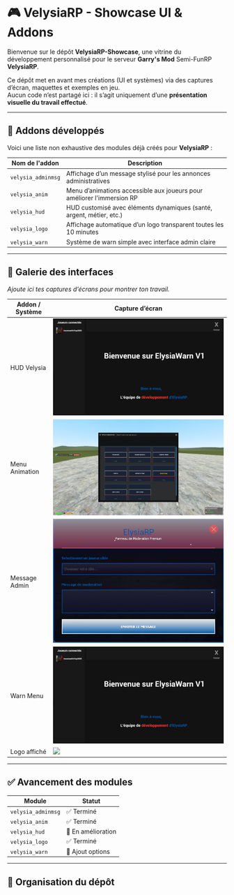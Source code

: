 # 🎮 VelysiaRP - Showcase UI & Addons

Bienvenue sur le dépôt **VelysiaRP-Showcase**, une vitrine du développement personnalisé pour le serveur **Garry's Mod** Semi-FunRP **VelysiaRP**.

Ce dépôt met en avant mes créations (UI et systèmes) via des captures d’écran, maquettes et exemples en jeu.  
Aucun code n’est partagé ici : il s’agit uniquement d’une **présentation visuelle du travail effectué**.

---

## 🧩 Addons développés

Voici une liste non exhaustive des modules déjà créés pour **VelysiaRP** :

| Nom de l'addon        | Description |
|-----------------------|-------------|
| `velysia_adminmsg`    | Affichage d’un message stylisé pour les annonces administratives |
| `velysia_anim`        | Menu d’animations accessible aux joueurs pour améliorer l'immersion RP |
| `velysia_hud`         | HUD customisé avec éléments dynamiques (santé, argent, métier, etc.) |
| `velysia_logo`        | Affichage automatique d’un logo transparent toutes les 10 minutes |
| `velysia_warn`        | Système de warn simple avec interface admin claire |

---

## 📸 Galerie des interfaces

*Ajoute ici tes captures d’écrans pour montrer ton travail.*

| Addon / Système     | Capture d’écran |
|---------------------|------------------|
| HUD Velysia         | ![](veylsia_warn.png) |
| Menu Animation      | ![](Anim.png) |
| Message Admin       | ![](adminmsg.png) |
| Warn Menu           | ![](veylsia_warn.png) |
| Logo affiché        | ![](velysia_logo_display.png) |

---

## ✅ Avancement des modules

| Module                | Statut      |
|------------------------|-------------|
| `velysia_adminmsg`     | ✅ Terminé |
| `velysia_anim`         | ✅ Terminé |
| `velysia_hud`          | 🔄 En amélioration |
| `velysia_logo`         | ✅ Terminé |
| `velysia_warn`         | 🔄 Ajout options |

---

## 📁 Organisation du dépôt

